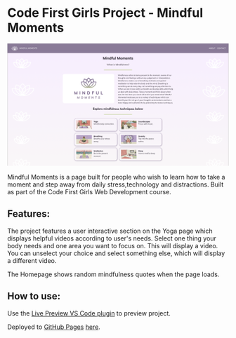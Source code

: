 # Code First Girls Project - Mindful Moments

![Link Title](images/screenshot.png)

Mindful Moments is a page built for people who wish to learn how to take a moment and step away from daily stress,technology and distractions. Built as part of the Code First Girls Web Development course.

## Features:

The project features a user interactive section on the Yoga page which displays helpful videos according to user's needs. Select one thing your body needs and one area you want to focus on. This will display a video. You can unselect your choice and select something else, which will display a different video.

The Homepage shows random mindfulness quotes when the page loads.

## How to use:

Use the [Live Preview VS Code plugin](https://marketplace.visualstudio.com/items?itemName=ms-vscode.live-server) to preview project.

Deployed to [GitHub Pages](https://pages.github.com) [here](https://laura-dumitru.github.io/code-first-girls-team-project).
